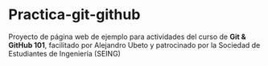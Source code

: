 # Practica-git-github
Proyecto de página web de ejemplo para actividades del curso de **Git & GitHub 101**, facilitado por Alejandro Ubeto y patrocinado por la Sociedad de Estudiantes de Ingeniería (SEING)
